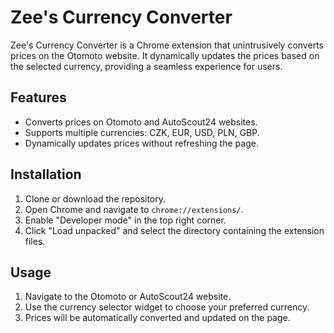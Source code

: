 # Zee's Currency Converter

Zee's Currency Converter is a Chrome extension that unintrusively converts prices on the Otomoto website. It dynamically updates the prices based on the selected currency, providing a seamless experience for users.

## Features

- Converts prices on Otomoto and AutoScout24 websites.
- Supports multiple currencies: CZK, EUR, USD, PLN, GBP.
- Dynamically updates prices without refreshing the page.
<!-- - Displays toast notifications for conversion status. TODO -->

## Installation

1. Clone or download the repository.
2. Open Chrome and navigate to `chrome://extensions/`.
3. Enable "Developer mode" in the top right corner.
4. Click "Load unpacked" and select the directory containing the extension files.

## Usage

1. Navigate to the Otomoto or AutoScout24 website.
2. Use the currency selector widget to choose your preferred currency.
3. Prices will be automatically converted and updated on the page.
